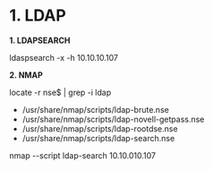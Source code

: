 # 1. LDAP

**1. LDAPSEARCH**

ldaspsearch -x -h 10.10.10.107

**2. NMAP**

locate -r nse$ | grep -i ldap

- /usr/share/nmap/scripts/ldap-brute.nse
- /usr/share/nmap/scripts/ldap-novell-getpass.nse
- /usr/share/nmap/scripts/ldap-rootdse.nse
- /usr/share/nmap/scripts/ldap-search.nse

nmap --script ldap-search 10.10.010.107

